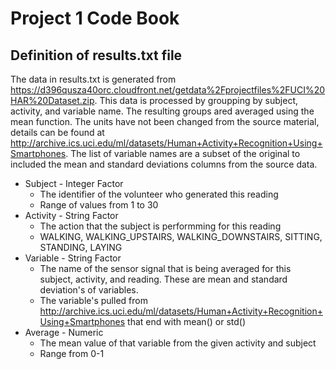 # Project 1 Code Book
## Definition of results.txt file

The data in results.txt is generated from https://d396qusza40orc.cloudfront.net/getdata%2Fprojectfiles%2FUCI%20HAR%20Dataset.zip.  This data is processed by groupping by subject, activity, and variable name.  The resulting groups ared averaged using the mean function.  The units have not been changed from the source material, details can be found at http://archive.ics.uci.edu/ml/datasets/Human+Activity+Recognition+Using+Smartphones.  The list of variable names are a subset of the original to included the mean and standard deviations columns from the source data.

* Subject - Integer Factor
  * The identifier of the volunteer who generated this reading
  * Range of values from 1 to 30
* Activity - String Factor
  * The action that the subject is performming for this reading
  * WALKING, WALKING_UPSTAIRS, WALKING_DOWNSTAIRS, SITTING, STANDING, LAYING
* Variable - String Factor
  * The name of the sensor signal that is being averaged for this subject, activity, and reading.  These are mean and standard deviation's of variables.
  * The variable's pulled from http://archive.ics.uci.edu/ml/datasets/Human+Activity+Recognition+Using+Smartphones that end with mean() or std()
* Average - Numeric
  * The mean value of that variable from the given activity and subject
  * Range from 0-1
